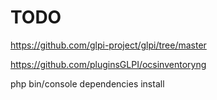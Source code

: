 # TODO

https://github.com/glpi-project/glpi/tree/master

https://github.com/pluginsGLPI/ocsinventoryng

php bin/console dependencies install